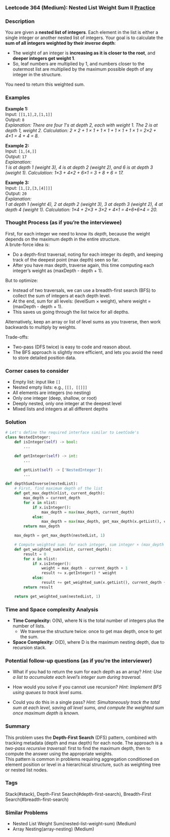 ### Leetcode 364 (Medium): Nested List Weight Sum II [Practice](https://leetcode.com/problems/nested-list-weight-sum-ii)

### Description  
You are given a **nested list of integers**. Each element in the list is either a single integer or another nested list of integers. Your goal is to calculate the **sum of all integers weighted by their *inverse* depth**:  
- The weight of an integer is **increasing as it is closer to the root**, and **deeper integers get weight 1**.  
- So, leaf numbers are multiplied by 1, and numbers closer to the outermost list are multiplied by the maximum possible depth of any integer in the structure.

You need to return this weighted sum.

### Examples  

**Example 1:**  
Input: `[[1,1],2,[1,1]]`  
Output: `8`  
*Explanation: There are four 1's at depth 2, each with weight 1. The 2 is at depth 1, weight 2. Calculation: 2 × 2 + 1 × 1 + 1 × 1 + 1 × 1 + 1 × 1 = 2×2 + 4×1 = 4 + 4 = 8.*

**Example 2:**  
Input: `[1,[4,]]`  
Output: `17`  
*Explanation:  
1 is at depth 1 (weight 3), 4 is at depth 2 (weight 2), and 6 is at depth 3 (weight 1). Calculation: 1×3 + 4×2 + 6×1 = 3 + 8 + 6 = 17.*

**Example 3:**  
Input: `[1,[2,[3,[4]]]]`  
Output: `20`  
*Explanation:  
1 at depth 1 (weight 4), 2 at depth 2 (weight 3), 3 at depth 3 (weight 2), 4 at depth 4 (weight 1). Calculation: 1×4 + 2×3 + 3×2 + 4×1 = 4+6+6+4 = 20.*

### Thought Process (as if you’re the interviewee)  
First, for each integer we need to know its *depth*, because the weight depends on the maximum depth in the entire structure.  
A brute-force idea is:
- Do a depth-first traversal, noting for each integer its depth, and keeping track of the deepest point (max depth) seen so far.
- After you have max depth, traverse again, this time computing each integer’s weight as (maxDepth - depth + 1).

But to optimize:
- Instead of two traversals, we can use a breadth-first search (BFS) to collect the sum of integers at each depth level.
- At the end, sum for all levels: (levelSum × weight), where weight = (maxDepth - depth + 1).
- This saves us going through the list twice for all depths.

Alternatively, keep an array or list of level sums as you traverse, then work backwards to multiply by weights.

Trade-offs:
- Two-pass (DFS twice) is easy to code and reason about.
- The BFS approach is slightly more efficient, and lets you avoid the need to store detailed position data.

### Corner cases to consider  
- Empty list: input like `[]`
- Nested empty lists: e.g., `[[], [[]]]`
- All elements are integers (no nesting)
- Only one integer (deep, shallow, or root)
- Deeply nested, only one integer at the deepest level
- Mixed lists and integers at all different depths

### Solution

```python
# Let's define the required interface similar to LeetCode's
class NestedInteger:
    def isInteger(self) -> bool:
        ...

    def getInteger(self) -> int:
        ...

    def getList(self) -> ['NestedInteger']:
        ...

def depthSumInverse(nestedList):
    # First, find maximum depth of the list
    def get_max_depth(nlist, current_depth):
        max_depth = current_depth
        for x in nlist:
            if x.isInteger():
                max_depth = max(max_depth, current_depth)
            else:
                max_depth = max(max_depth, get_max_depth(x.getList(), current_depth + 1))
        return max_depth

    max_depth = get_max_depth(nestedList, 1)

    # Compute weighted sum: for each integer, sum integer × (max_depth - depth + 1)
    def get_weighted_sum(nlist, current_depth):
        result = 0
        for x in nlist:
            if x.isInteger():
                weight = max_depth - current_depth + 1
                result += x.getInteger() * weight
            else:
                result += get_weighted_sum(x.getList(), current_depth + 1)
        return result

    return get_weighted_sum(nestedList, 1)
```

### Time and Space complexity Analysis  

- **Time Complexity:** O(N), where N is the total number of integers plus the number of lists.  
  - We traverse the structure twice: once to get max depth, once to get the sum.
- **Space Complexity:** O(D), where D is the maximum nesting depth, due to recursion stack.

### Potential follow-up questions (as if you’re the interviewer)  

- What if you had to return the sum for each depth as an array?
  *Hint: Use a list to accumulate each level’s integer sum during traversal.*

- How would you solve if you cannot use recursion?
  *Hint: Implement BFS using queues to track level sums.*

- Could you do this in a single pass?
  *Hint: Simultaneously track the total sum at each level, saving all level sums, and compute the weighted sum once maximum depth is known.*

### Summary
This problem uses the **Depth-First Search** (DFS) pattern, combined with tracking metadata (depth and max depth) for each node. The approach is a *two-pass recursive traversal*: first to find the maximum depth, then to compute the answer using the appropriate weights.  
This pattern is common in problems requiring aggregation conditioned on element position or level in a hierarchical structure, such as weighting tree or nested list nodes.

### Tags
Stack(#stack), Depth-First Search(#depth-first-search), Breadth-First Search(#breadth-first-search)

### Similar Problems
- Nested List Weight Sum(nested-list-weight-sum) (Medium)
- Array Nesting(array-nesting) (Medium)